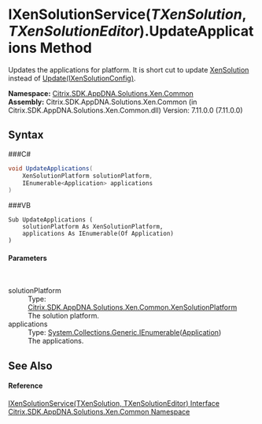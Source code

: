 # IXenSolutionService(*TXenSolution*, *TXenSolutionEditor*).UpdateApplications Method 
 

Updates the applications for platform. It is short cut to update <a href="T_Citrix_SDK_AppDNA_Solutions_Xen_Common_XenSolution">XenSolution</a> instead of <a href="M_Citrix_SDK_AppDNA_Solutions_Xen_Common_IXenSolutionService_2_Update">Update(IXenSolutionConfig)</a>.

**Namespace:**&nbsp;<a href="N_Citrix_SDK_AppDNA_Solutions_Xen_Common">Citrix.SDK.AppDNA.Solutions.Xen.Common</a><br />**Assembly:**&nbsp;Citrix.SDK.AppDNA.Solutions.Xen.Common (in Citrix.SDK.AppDNA.Solutions.Xen.Common.dll) Version: 7.11.0.0 (7.11.0.0)

## Syntax

###C#
```csharp
void UpdateApplications(
	XenSolutionPlatform solutionPlatform,
	IEnumerable<Application> applications
)
```

###VB
```vbnet
Sub UpdateApplications ( 
	solutionPlatform As XenSolutionPlatform,
	applications As IEnumerable(Of Application)
)
```


#### Parameters
&nbsp;<dl><dt>solutionPlatform</dt><dd>Type: <a href="T_Citrix_SDK_AppDNA_Solutions_Xen_Common_XenSolutionPlatform">Citrix.SDK.AppDNA.Solutions.Xen.Common.XenSolutionPlatform</a><br />The solution platform.</dd><dt>applications</dt><dd>Type: <a href="http://msdn2.microsoft.com/en-us/library/9eekhta0" target="_blank">System.Collections.Generic.IEnumerable</a>(<a href="T_Citrix_SDK_AppDNA_Application">Application</a>)<br />The applications.</dd></dl>

## See Also


#### Reference
<a href="T_Citrix_SDK_AppDNA_Solutions_Xen_Common_IXenSolutionService_2">IXenSolutionService(TXenSolution, TXenSolutionEditor) Interface</a><br /><a href="N_Citrix_SDK_AppDNA_Solutions_Xen_Common">Citrix.SDK.AppDNA.Solutions.Xen.Common Namespace</a><br />